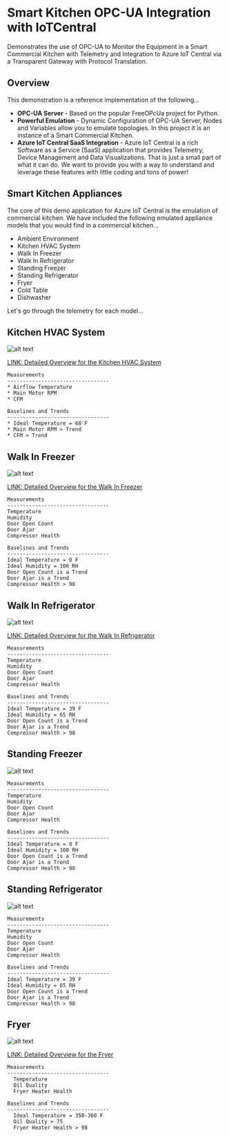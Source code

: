 # Smart Kitchen OPC-UA Integration with IoTCentral
Demonstrates the use of OPC-UA to Monitor the Equipment in a Smart Commercial Kitchen with Telemetry and Integration to Azure IoT Central via a Transparent Gateway with Protocol Translation.

## Overview
This demonstration is a reference implementation of the following...

* <b>OPC-UA Server</b> - Based on the popular FreeOPcUa project for Python.
* <b>Powerful Emulation</b> - Dynamic Configuration of OPC-UA Server, Nodes and Variables allow you to emulate topologies. In this project it is an instance of a Smart Commercial Kitchen.
* <b>Azure IoT Central SaaS Integration</b> - Azure IoT Central is a rich Software as a Service (SaaS) application that provides Telemetry, Device Management and Data Visualizations. That is just a small part of what it can do. We want to provide you with a way to understand and leverage these features with little coding and tons of power!

## Smart Kitchen Appliances
The core of this demo application for Azure IoT Central is the emulation of commercial kitchen. We have included the following emulated appliance models that you would find in a commercial kitchen...

* Ambient Environment
* Kitchen HVAC System
* Walk In Freezer
* Walk In Refrigerator
* Standing Freezer
* Standing Refrigerator
* Fryer
* Cold Table
* Dishwasher

Let's go through the telemetry for each model...

## Kitchen HVAC System
![alt text](./Assets/commercial-hvac-header.png "Kitchen HVAC System") 

[LINK: Detailed Overview for the Kitchen HVAC System](./KitchenHVACSystemOverview.md)

    Measurements
    ---------------------------------
    * Airflow Temperature
    * Main Motor RPM
    * CFM

    Baselines and Trends
    ---------------------------------
    * Ideal Temperature = 68 F
    * Main Motor RPM > Trend
    * CFM > Trend

## Walk In Freezer
![alt text](./Assets/commercial-walkin-freezer-header.png "Walk In Freezer") 

[LINK: Detailed Overview for the Walk In Freezer](./WalkInFreezerOverview.md)

    Measurements
    ---------------------------------
    Temperature
    Humidity
    Door Open Count
    Door Ajar
    Compressor Health

    Baselines and Trends
    ---------------------------------
    Ideal Temperature = 0 F
    Ideal Humidity = 100 RH
    Door Open Count is a Trend
    Door Ajar is a Trend
    Compressor Health > 98

## Walk In Refrigerator
![alt text](./Assets/commercial-walkin-fridge-header.png "Walk In Refrigerator") 

[LINK: Detailed Overview for the Walk In Refrigerator](./WalkInRefrigeratorOverview.md)

    Measurements
    ---------------------------------
    Temperature
    Humidity
    Door Open Count
    Door Ajar
    Compressor Health

    Baselines and Trends
    ---------------------------------
    Ideal Temperature = 39 F
    Ideal Humidity = 65 RH
    Door Open Count is a Trend
    Door Ajar is a Trend
    Compressor Health > 98

## Standing Freezer
![alt text](./Assets/commercial-standing-freezer-header.png "Standing Freezer")

    Measurements
    ---------------------------------
    Temperature
    Humidity
    Door Open Count
    Door Ajar
    Compressor Health

    Baselines and Trends
    ---------------------------------
    Ideal Temperature = 0 F
    Ideal Humidity = 100 RH
    Door Open Count is a Trend
    Door Ajar is a Trend
    Compressor Health > 98

## Standing Refrigerator
![alt text](./Assets/commercial-standing-fridge-header.png "Standing Refrigerator")

    Measurements
    ---------------------------------
    Temperature
    Humidity
    Door Open Count
    Door Ajar
    Compressor Health

    Baselines and Trends
    ---------------------------------
    Ideal Temperature = 39 F
    Ideal Humidity = 65 RH
    Door Open Count is a Trend
    Door Ajar is a Trend
    Compressor Health > 98

## Fryer
![alt text](./Assets/commercial-fryer-header.png "Fryer")

[LINK: Detailed Overview for the Fryer](./FryerOverview.md)

    Measurements
    ---------------------------------
      Temperature
      Oil Quality
      Fryer Heater Health

    Baselines and Trends
    ---------------------------------
      Ideal Temperature = 350-360 F
      Oil Quality > 75
      Fryer Heater Health > 98